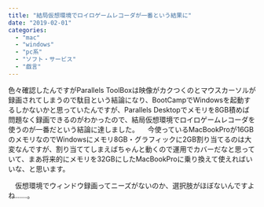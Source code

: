 ```yaml
---
title: "結局仮想環境でロイロゲームレコーダが一番という結果に"
date: "2019-02-01"
categories: 
  - "mac"
  - "windows"
  - "pc系"
  - "ソフト・サービス"
  - "戯言"
---
```


色々確認したんですがParallels ToolBoxは映像がカクつくのとマウスカーソルが録画されてしまうので駄目という結論になり、BootCampでWindowsを起動するしかないかと思っていたんですが、Parallels Desktopでメモリを8GB積めば問題なく録画できるのがわかったので、結局仮想環境でロイロゲームレコーダを使うのが一番だという結論に達しました。 　今使っているMacBookProが16GBのメモリなのでWindowsにメモリ8GB・グラフィックに2GB割り当てるのは大変なんですが、割り当ててしまえばちゃんと動くので運用でカバーだなと思っていて、まあ将来的にメモリを32GBにしたMacBookProに乗り換えて使えればいいな、と思います。

　仮想環境でウィンドウ録画ってニーズがないのか、選択肢がほぼないんですよね……。
